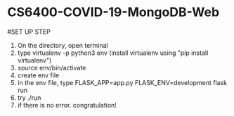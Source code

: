 # CS6400-COVID-19-MongoDB-Web

#SET UP STEP

1. On the directory, open terminal
2. type virtualenv -p python3 env (install virtualenv using "pip install virtualenv")
3. source env/bin/activate
4. create env file
5. in the env file, type FLASK_APP=app.py FLASK_ENV=development flask run
6. try ./run
7. if there is no error. congratulation!
